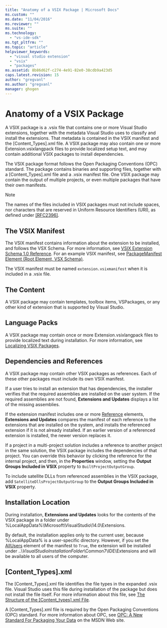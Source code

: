 ```yaml
---
title: "Anatomy of a VSIX Package | Microsoft Docs"
ms.custom: ""
ms.date: "11/04/2016"
ms.reviewer: ""
ms.suite: ""
ms.technology: 
  - "vs-ide-sdk"
ms.tgt_pltfrm: ""
ms.topic: "article"
helpviewer_keywords: 
  - "visual studio extension"
  - "vsix"
  - "packages"
ms.assetid: 8b86d62f-c274-4e91-82e0-38cdb9a423d5
caps.latest.revision: 15
author: "gregvanl"
ms.author: "gregvanl"
manager: ghogen
---
```

# Anatomy of a VSIX Package
A VSIX package is a .vsix file that contains one or more Visual Studio extensions, together with the metadata Visual Studio uses to classify and install the extensions. That metadata is contained in the VSIX manifest and the [Content_Types].xml file. A VSIX package may also contain one or more Extension.vsixlangpack files to provide localized setup text, and may contain additional VSIX packages to install dependencies.  
  
 The VSIX package format follows the Open Packaging Conventions (OPC) standard. The package contains binaries and supporting files, together with a [Content_Types].xml file and a .vsix manifest file. One VSIX package may contain the output of multiple projects, or even multiple packages that have their own manifests.  
  
> [!NOTE]
>  The names of the files included in VSIX packages must not include spaces, nor characters that are reserved in Uniform Resource Identifiers (URI), as defined under [\[RFC2396\]](http://go.microsoft.com/fwlink/?LinkId=90339).  
  
## The VSIX Manifest  
 The VSIX manifest contains information about the extension to be installed, and follows the VSX Schema. For more information, see [VSIX Extension Schema 1.0 Reference](http://msdn.microsoft.com/en-us/76e410ec-b1fb-4652-ac98-4a4c52e09a2b). For an example VSIX manifest, see [PackageManifest Element (Root Element, VSX Schema)](http://msdn.microsoft.com/en-us/f8ae42ba-775a-4d2b-976a-f556e147f187).  
  
 The VSIX manifest must be named `extension.vsixmanifest` when it is included in a .vsix file.  
  
## The Content  
 A VSIX package may contain templates, toolbox items, VSPackages, or any other kind of extension that is supported by Visual Studio.  
  
## Language Packs  
 A VSIX package may contain once or more Extension.vsixlangpack files to provide localized text during installation. For more information, see [Localizing VSIX Packages](../extensibility/localizing-vsix-packages.md).  
  
## Dependencies and References  
 A VSIX package may contain other VSIX packages as references. Each of these other packages must include its own VSIX manifest.  
  
 If a user tries to install an extension that has dependencies, the installer verifies that the required assemblies are installed on the user system. If the required assemblies are not found, **Extensions and Updates** displays a list of the missing assemblies.  
  
 If the extension manifest includes one or more [Reference](http://msdn.microsoft.com/en-us/32c52934-e81e-4b53-8cb6-4df45ef7bfa8) elements, **Extensions and Updates** compares the manifest of each reference to the extensions that are installed on the system, and installs the referenced extension if it is not already installed. If an earlier version of a referenced extension is installed, the newer version replaces it.  
  
 If a project in a multi-project solution includes a reference to another project in the same solution, the VSIX package includes the dependencies of that project. You can override this behavior by clicking the reference for the internal project, and then, in the **Properties** window, setting the **Output Groups Included in VSIX** property to `BuiltProjectOutputGroup`.  
  
 To include satellite DLLs from referenced assemblies in the VSIX package, add `SatelliteDllsProjectOutputGroup` to the **Output Groups Included in VSIX** property.  
  
## Installation Location  
 During installation, **Extensions and Updates** looks for the contents of the VSIX package in a folder under %LocalAppData%\Microsoft\VisualStudio\14.0\Extensions.  
  
 By default, the installation applies only to the current user, because %LocalAppData% is a user-specific directory. However, if you set the [AllUsers](http://msdn.microsoft.com/en-us/ac817f50-3276-4ddb-b467-8bbb1432455b) element of the manifest to `True`, the extension will be installed under ..\\*VisualStudioInstallationFolder*\Common7\IDE\Extensions and will be available to all users of the computer.  
  
## [Content_Types].xml  
 The [Content_Types].xml file identifies the file types in the expanded .vsix file. Visual Studio uses this file during installation of the package but does not install the file itself. For more information about this file, see [The Structure of the [Content_types].xml File](the-structure-of-the-content-types-dot-xml-file.md).  
  
 A [Content_Types].xml file is required by the Open Packaging Conventions (OPC) standard. For more information about OPC, see [OPC: A New Standard For Packaging Your Data](http://go.microsoft.com/fwlink/?LinkID=148207) on the MSDN Web site.